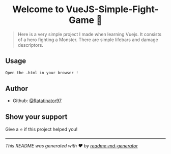 <h1 align="center">Welcome to VueJS-Simple-Fight-Game 👋</h1>
<p>
</p>

> Here is a very simple project I made when learning Vuejs. It consists of a hero fighting a Monster. There are simple lifebars and damage descriptors.

## Usage

```sh
Open the .html in your browser !
```

## Author

* Github: [@Ratatinator97](https://github.com/Ratatinator97)

## Show your support

Give a ⭐️ if this project helped you!

***
_This README was generated with ❤️ by [readme-md-generator](https://github.com/kefranabg/readme-md-generator)_
